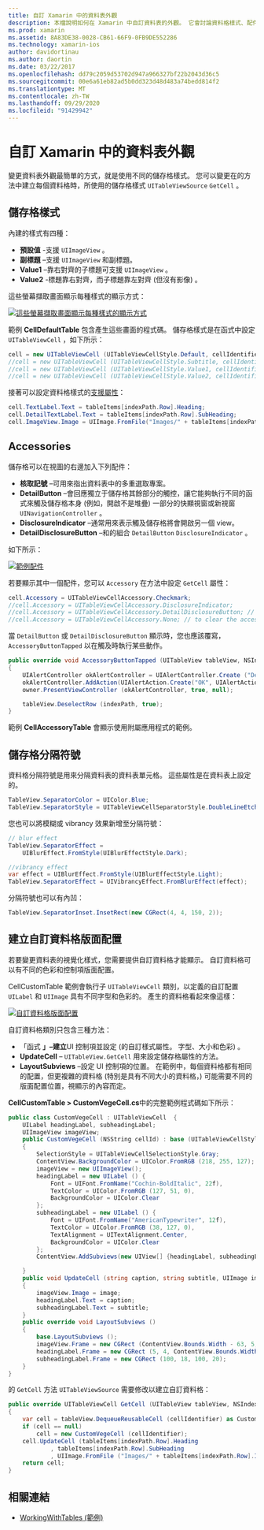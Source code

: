 ```yaml
---
title: 自訂 Xamarin 中的資料表外觀
description: 本檔說明如何在 Xamarin 中自訂資料表的外觀。 它會討論資料格樣式、配件、資料格分隔符號和自訂資料格版面配置。
ms.prod: xamarin
ms.assetid: 8A83DE38-0028-CB61-66F9-0FB9DE552286
ms.technology: xamarin-ios
author: davidortinau
ms.author: daortin
ms.date: 03/22/2017
ms.openlocfilehash: dd79c2059d53702d947a966327bf22b2043d36c5
ms.sourcegitcommit: 00e6a61eb82ad5b0dd323d48d483a74bedd814f2
ms.translationtype: MT
ms.contentlocale: zh-TW
ms.lasthandoff: 09/29/2020
ms.locfileid: "91429942"
---
```

# <a name="customizing-a-tables-appearance-in-xamarinios"></a>自訂 Xamarin 中的資料表外觀

變更資料表外觀最簡單的方式，就是使用不同的儲存格樣式。 您可以變更在的方法中建立每個資料格時，所使用的儲存格樣式 `UITableViewSource` `GetCell` 。

## <a name="cell-styles"></a>儲存格樣式

內建的樣式有四種：

- **預設值** -支援 `UIImageView` 。
- **副標題** –支援 `UIImageView` 和副標題。
- **Value1** –靠右對齊的子標題可支援 `UIImageView` 。
- **Value2** -標題靠右對齊，而子標題靠左對齊 (但沒有影像) 。

這些螢幕擷取畫面顯示每種樣式的顯示方式：

 [![這些螢幕擷取畫面顯示每種樣式的顯示方式](customizing-table-appearance-images/image7.png)](customizing-table-appearance-images/image7.png#lightbox)

範例 **CellDefaultTable** 包含產生這些畫面的程式碼。 儲存格樣式是在函式中設定 `UITableViewCell` ，如下所示：

```csharp
cell = new UITableViewCell (UITableViewCellStyle.Default, cellIdentifier);
//cell = new UITableViewCell (UITableViewCellStyle.Subtitle, cellIdentifier);
//cell = new UITableViewCell (UITableViewCellStyle.Value1, cellIdentifier);
//cell = new UITableViewCell (UITableViewCellStyle.Value2, cellIdentifier);
```

接著可以設定資料格樣式的[支援屬性](xref:UIKit.UITableViewCell)：

```csharp
cell.TextLabel.Text = tableItems[indexPath.Row].Heading;
cell.DetailTextLabel.Text = tableItems[indexPath.Row].SubHeading;
cell.ImageView.Image = UIImage.FromFile("Images/" + tableItems[indexPath.Row].ImageName); // don't use for Value2
```

## <a name="accessories"></a>Accessories

儲存格可以在視圖的右邊加入下列配件：

- **核取記號** –可用來指出資料表中的多重選取專案。
- **DetailButton** –會回應獨立于儲存格其餘部分的觸控，讓它能夠執行不同的函式來觸及儲存格本身 (例如，開啟不是堆疊) 一部分的快顯視窗或新視窗 `UINavigationController` 。
- **DisclosureIndicator** –通常用來表示觸及儲存格將會開啟另一個 view。
- **DetailDisclosureButton** –和的組合 `DetailButton` `DisclosureIndicator` 。

如下所示：

 [![範例配件](customizing-table-appearance-images/image8.png)](customizing-table-appearance-images/image8.png#lightbox)

若要顯示其中一個配件，您可以 `Accessory` 在方法中設定 `GetCell` 屬性：

```csharp
cell.Accessory = UITableViewCellAccessory.Checkmark;
//cell.Accessory = UITableViewCellAccessory.DisclosureIndicator;
//cell.Accessory = UITableViewCellAccessory.DetailDisclosureButton; // implement AccessoryButtonTapped
//cell.Accessory = UITableViewCellAccessory.None; // to clear the accessory
```

當 `DetailButton` 或 `DetailDisclosureButton` 顯示時，您也應該覆寫， `AccessoryButtonTapped` 以在觸及時執行某些動作。

```csharp
public override void AccessoryButtonTapped (UITableView tableView, NSIndexPath indexPath)
{
    UIAlertController okAlertController = UIAlertController.Create ("DetailDisclosureButton Touched", tableItems[indexPath.Row].Heading, UIAlertControllerStyle.Alert);
    okAlertController.AddAction(UIAlertAction.Create("OK", UIAlertActionStyle.Default, null));
    owner.PresentViewController (okAlertController, true, null);

    tableView.DeselectRow (indexPath, true);
}
```

範例 **CellAccessoryTable** 會顯示使用附屬應用程式的範例。

## <a name="cell-separators"></a>儲存格分隔符號

資料格分隔符號是用來分隔資料表的資料表單元格。 這些屬性是在資料表上設定的。

```csharp
TableView.SeparatorColor = UIColor.Blue;
TableView.SeparatorStyle = UITableViewCellSeparatorStyle.DoubleLineEtched;
```

您也可以將模糊或 vibrancy 效果新增至分隔符號：

```csharp
// blur effect
TableView.SeparatorEffect =
    UIBlurEffect.FromStyle(UIBlurEffectStyle.Dark);

//vibrancy effect
var effect = UIBlurEffect.FromStyle(UIBlurEffectStyle.Light);
TableView.SeparatorEffect = UIVibrancyEffect.FromBlurEffect(effect);
```

分隔符號也可以有內凹：

```csharp
TableView.SeparatorInset.InsetRect(new CGRect(4, 4, 150, 2));
```

## <a name="creating-custom-cell-layouts"></a>建立自訂資料格版面配置

若要變更資料表的視覺化樣式，您需要提供自訂資料格才能顯示。 自訂資料格可以有不同的色彩和控制項版面配置。

CellCustomTable 範例會執行子 `UITableViewCell` 類別，以定義的自訂配置 `UILabel` 和 `UIImage` 具有不同字型和色彩的。 產生的資料格看起來像這樣：

 [![自訂資料格版面配置](customizing-table-appearance-images/image9.png)](customizing-table-appearance-images/image9.png#lightbox)

自訂資料格類別只包含三種方法：

- 「函式 **」–建立**UI 控制項並設定 (的自訂樣式屬性。 字型、大小和色彩) 。
- **UpdateCell** –  `UITableView.GetCell` 用來設定儲存格屬性的方法。
- **LayoutSubviews** –設定 UI 控制項的位置。 在範例中，每個資料格都有相同的配置，但更複雜的資料格 (特別是具有不同大小的資料格，) 可能需要不同的版面配置位置，視顯示的內容而定。

**CellCustomTable > CustomVegeCell.cs**中的完整範例程式碼如下所示：

```csharp
public class CustomVegeCell : UITableViewCell  {
    UILabel headingLabel, subheadingLabel;
    UIImageView imageView;
    public CustomVegeCell (NSString cellId) : base (UITableViewCellStyle.Default, cellId)
    {
        SelectionStyle = UITableViewCellSelectionStyle.Gray;
        ContentView.BackgroundColor = UIColor.FromRGB (218, 255, 127);
        imageView = new UIImageView();
        headingLabel = new UILabel () {
            Font = UIFont.FromName("Cochin-BoldItalic", 22f),
            TextColor = UIColor.FromRGB (127, 51, 0),
            BackgroundColor = UIColor.Clear
        };
        subheadingLabel = new UILabel () {
            Font = UIFont.FromName("AmericanTypewriter", 12f),
            TextColor = UIColor.FromRGB (38, 127, 0),
            TextAlignment = UITextAlignment.Center,
            BackgroundColor = UIColor.Clear
        };
        ContentView.AddSubviews(new UIView[] {headingLabel, subheadingLabel, imageView});

    }
    public void UpdateCell (string caption, string subtitle, UIImage image)
    {
        imageView.Image = image;
        headingLabel.Text = caption;
        subheadingLabel.Text = subtitle;
    }
    public override void LayoutSubviews ()
    {
        base.LayoutSubviews ();
        imageView.Frame = new CGRect (ContentView.Bounds.Width - 63, 5, 33, 33);
        headingLabel.Frame = new CGRect (5, 4, ContentView.Bounds.Width - 63, 25);
        subheadingLabel.Frame = new CGRect (100, 18, 100, 20);
    }
}
```

的 `GetCell` 方法 `UITableViewSource` 需要修改以建立自訂資料格：

```csharp
public override UITableViewCell GetCell (UITableView tableView, NSIndexPath indexPath)
{
    var cell = tableView.DequeueReusableCell (cellIdentifier) as CustomVegeCell;
    if (cell == null)
        cell = new CustomVegeCell (cellIdentifier);
    cell.UpdateCell (tableItems[indexPath.Row].Heading
            , tableItems[indexPath.Row].SubHeading
            , UIImage.FromFile ("Images/" + tableItems[indexPath.Row].ImageName) );
    return cell;
}
```

## <a name="related-links"></a>相關連結

- [WorkingWithTables (範例) ](/samples/xamarin/ios-samples/workingwithtables)
